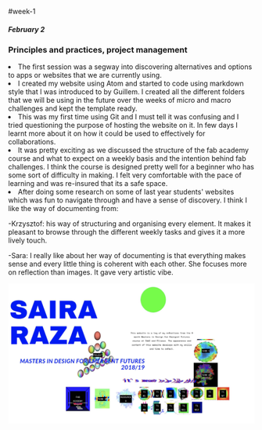 #week-1
<h5> February 2 </h5>
<h3> Principles and practices, project management </h3>

<li>The first session was a segway into discovering alternatives and options to apps or websites that we are currently using.

<li>I created my website using Atom and started to code using markdown style that I was introduced to by Guillem. I created all the different folders that we will be using in the future over the weeks of micro and macro challenges and kept the template ready.

<li> This was my first time using Git and I must tell it was confusing and I tried questioning the purpose of hosting the website on  it.  In few days I learnt more about it on how it could be used to effectively for collaborations.

<li> It was pretty exciting as we discussed the structure of the fab academy course and what to expect on a weekly basis and the intention behind fab challenges. I think the course is designed pretty well for a beginner who has some sort of difficulty in making. I felt very comfortable with the pace of learning and was re-insured that its a safe space.

<li>After doing some research on some of last year students' websites which was fun to navigate through and have a sense of discovery. I think I like the way of documenting from:

 -Krzysztof: his way of structuring and organising every element. It makes it pleasant to browse through the different weekly tasks and gives it a more lively touch.

 -Sara: I really like about her way of documenting is that everything makes sense and every little thing is coherent with each other. She focuses more on reflection than images. It gave very artistic vibe.

 <p align="center">
 <img title="miro" alt="brainstorm" src="/images/sairawebsite.jpg" width="560"/>
 </p>

